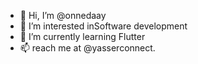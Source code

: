 - 👋 Hi, I’m @onnedaay
- 👀 I’m interested inSoftware development
- 🌱 I’m currently learning Flutter
- 📫 reach me at @yasserconnect.
